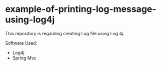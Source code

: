 # example-of-printing-log-message-using-log4j
This repository is regarding creating Log file using Log 4j.

Software Used:
* Log4j
* Spring Mvc

